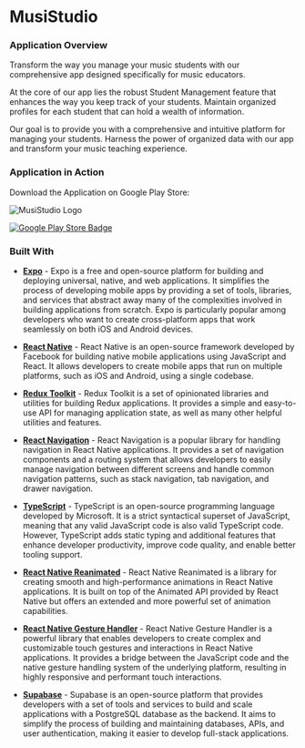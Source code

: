 # MusiStudio

### Application Overview

Transform the way you manage your music students with our comprehensive app designed specifically for music educators.

At the core of our app lies the robust Student Management feature that enhances the way you keep track of your students. Maintain organized profiles for each student that can hold a wealth of information.

Our goal is to provide you with a comprehensive and intuitive platform for managing your students. Harness the power of organized data with our app and transform your music teaching experience.

### Application in Action

Download the Application on Google Play Store:

![MusiStudio Logo](https://play-lh.googleusercontent.com/MliJqiQlFeS6KeoBHfJbAaTwry2z3Jgr08aXF54aMdFoEErO62f7rA3Zf3y1vifJo6U=w240-h480-rw)

[![Google Play Store Badge](https://www.musistudio.io/_next/image?url=%2F_next%2Fstatic%2Fmedia%2Fgoogle-play-badge.e9a3c49e.png&w=750&q=75&dpl=dpl_3tPiSNKZfCmG34bCTGjk1U3A7sRi)](https://play.google.com/store/apps/details?id=com.jngo27.musistudio)

### Built With

- **[Expo](https://expo.dev/)** - Expo is a free and open-source platform for building and deploying universal, native, and web applications. It simplifies the process of developing mobile apps by providing a set of tools, libraries, and services that abstract away many of the complexities involved in building applications from scratch. Expo is particularly popular among developers who want to create cross-platform apps that work seamlessly on both iOS and Android devices.

- **[React Native](https://reactnative.dev/)** - React Native is an open-source framework developed by Facebook for building native mobile applications using JavaScript and React. It allows developers to create mobile apps that run on multiple platforms, such as iOS and Android, using a single codebase.

- **[Redux Toolkit](https://redux-toolkit.js.org/)** - Redux Toolkit is a set of opinionated libraries and utilities for building Redux applications. It provides a simple and easy-to-use API for managing application state, as well as many other helpful utilities and features.

- **[React Navigation](https://reactnavigation.org/)** - React Navigation is a popular library for handling navigation in React Native applications. It provides a set of navigation components and a routing system that allows developers to easily manage navigation between different screens and handle common navigation patterns, such as stack navigation, tab navigation, and drawer navigation.

- **[TypeScript](https://www.typescriptlang.org/)** - TypeScript is an open-source programming language developed by Microsoft. It is a strict syntactical superset of JavaScript, meaning that any valid JavaScript code is also valid TypeScript code. However, TypeScript adds static typing and additional features that enhance developer productivity, improve code quality, and enable better tooling support.

- **[React Native Reanimated](https://docs.swmansion.com/react-native-reanimated/)** - React Native Reanimated is a library for creating smooth and high-performance animations in React Native applications. It is built on top of the Animated API provided by React Native but offers an extended and more powerful set of animation capabilities.

- **[React Native Gesture Handler](https://docs.swmansion.com/react-native-gesture-handler/)** - React Native Gesture Handler is a powerful library that enables developers to create complex and customizable touch gestures and interactions in React Native applications. It provides a bridge between the JavaScript code and the native gesture handling system of the underlying platform, resulting in highly responsive and performant touch interactions.

- **[Supabase](https://supabase.com/)** - Supabase is an open-source platform that provides developers with a set of tools and services to build and scale applications with a PostgreSQL database as the backend. It aims to simplify the process of building and maintaining databases, APIs, and user authentication, making it easier to develop full-stack applications.
